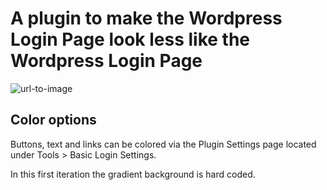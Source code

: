 # A plugin to make the Wordpress Login Page look less like the Wordpress Login Page

![url-to-image](https://martinekelund.com/basic-login-template.png)

## Color options

Buttons, text and links can be colored via the Plugin Settings page located under Tools > Basic Login Settings.

In this first iteration the gradient background is hard coded.
